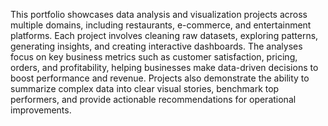 This portfolio showcases data analysis and visualization projects across multiple domains, including restaurants, e-commerce, and entertainment platforms. Each project involves cleaning raw datasets, exploring patterns, generating insights, and creating interactive dashboards. The analyses focus on key business metrics such as customer satisfaction, pricing, orders, and profitability, helping businesses make data-driven decisions to boost performance and revenue. Projects also demonstrate the ability to summarize complex data into clear visual stories, benchmark top performers, and provide actionable recommendations for operational improvements.
